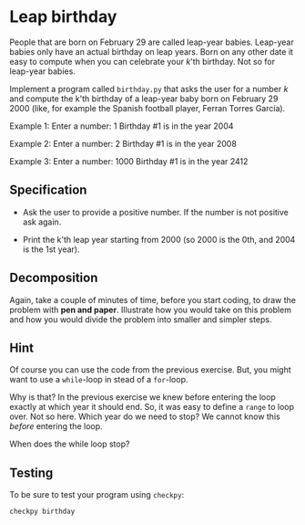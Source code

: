 # Leap birthday

People that are born on February 29 are called leap-year babies. Leap-year babies only have an actual birthday on leap years. Born on any other date it easy to compute when you can celebrate your $k$'th birthday. Not so for leap-year babies.

Implement a program called `birthday.py` that asks the user for a number $k$ and compute the k'th birthday of a leap-year baby born on February 29 2000 (like, for example the Spanish football player, Ferran Torres García).

Example 1:
	Enter a number: 1
	Birthday #1 is in the year 2004

Example 2:
	Enter a number: 2
	Birthday #1 is in the year 2008

Example 3:
	Enter a number: 1000
	Birthday #1 is in the year 2412

## Specification

* Ask the user to provide a positive number. If the number is not positive ask again.

* Print the k'th leap year starting from 2000 (so 2000 is the 0th, and 2004 is the 1st year).

## Decomposition
Again, take a couple of minutes of time, before you start coding, to draw the problem with **pen and paper**. Illustrate how you would take on this problem and how you would divide the problem into smaller and simpler steps.

## Hint
Of course you can use the code from the previous exercise. But, you might want to use a `while`-loop in stead of a `for`-loop.

Why is that? In the previous exercise we knew before entering the loop exactly at which year it should end. So, it was easy to define a `range` to loop over. Not so here. Which year do we need to stop? We cannot know this *before* entering the loop.

When does the while loop stop?

## Testing

To be sure to test your program using `checkpy`:

    checkpy birthday
